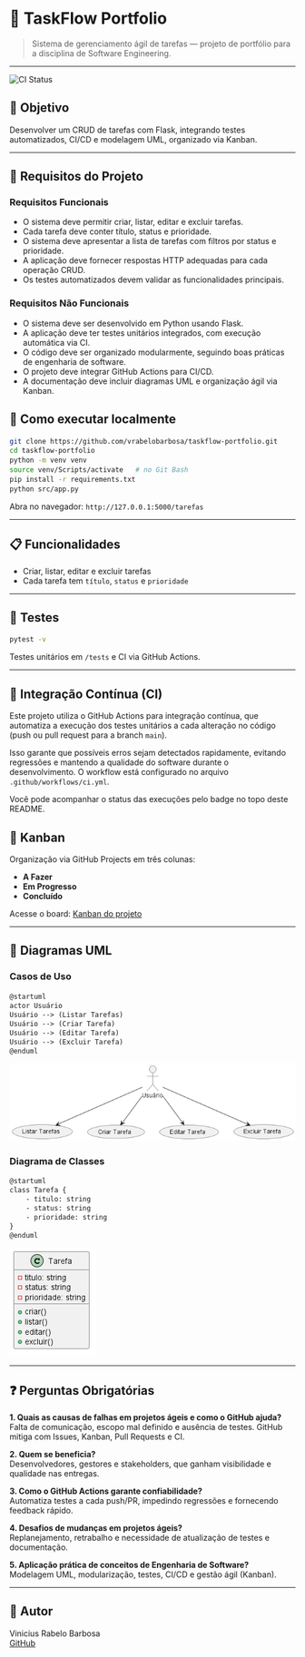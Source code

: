 # 📌 TaskFlow Portfolio

> Sistema de gerenciamento ágil de tarefas — projeto de portfólio para a disciplina de Software Engineering.

---

![CI Status](https://github.com/vrabelobarbosa/taskflow-portfolio/actions/workflows/ci.yml/badge.svg)

## 🎯 Objetivo

Desenvolver um CRUD de tarefas com Flask, integrando testes automatizados, CI/CD e modelagem UML, organizado via Kanban.

---

## 📑 Requisitos do Projeto

### Requisitos Funcionais

- O sistema deve permitir criar, listar, editar e excluir tarefas.
- Cada tarefa deve conter título, status e prioridade.
- O sistema deve apresentar a lista de tarefas com filtros por status e prioridade.
- A aplicação deve fornecer respostas HTTP adequadas para cada operação CRUD.
- Os testes automatizados devem validar as funcionalidades principais.

### Requisitos Não Funcionais

- O sistema deve ser desenvolvido em Python usando Flask.
- A aplicação deve ter testes unitários integrados, com execução automática via CI.
- O código deve ser organizado modularmente, seguindo boas práticas de engenharia de software.
- O projeto deve integrar GitHub Actions para CI/CD.
- A documentação deve incluir diagramas UML e organização ágil via Kanban.

## 🚀 Como executar localmente

```bash
git clone https://github.com/vrabelobarbosa/taskflow-portfolio.git
cd taskflow-portfolio
python -m venv venv
source venv/Scripts/activate   # no Git Bash
pip install -r requirements.txt
python src/app.py
```

Abra no navegador: `http://127.0.0.1:5000/tarefas`

---

## 📋 Funcionalidades

- Criar, listar, editar e excluir tarefas  
- Cada tarefa tem `título`, `status` e `prioridade`

---

## 🧪 Testes

```bash
pytest -v
```

Testes unitários em `/tests` e CI via GitHub Actions.

---

## 🔧 Integração Contínua (CI)

Este projeto utiliza o GitHub Actions para integração contínua, que automatiza a execução dos testes unitários a cada alteração no código (push ou pull request para a branch `main`). 

Isso garante que possíveis erros sejam detectados rapidamente, evitando regressões e mantendo a qualidade do software durante o desenvolvimento. O workflow está configurado no arquivo `.github/workflows/ci.yml`.

Você pode acompanhar o status das execuções pelo badge no topo deste README.


## 🔄 Kanban

Organização via GitHub Projects em três colunas:

- **A Fazer**  
- **Em Progresso**  
- **Concluído**  

Acesse o board: [Kanban do projeto](https://github.com/users/vrabelobarbosa/projects/2/views/1)


---

## 📎 Diagramas UML

### Casos de Uso

```plantuml
@startuml
actor Usuário
Usuário --> (Listar Tarefas)
Usuário --> (Criar Tarefa)
Usuário --> (Editar Tarefa)
Usuário --> (Excluir Tarefa)
@enduml
```
![Casos de Uso](docs/casos_de_uso.png)

### Diagrama de Classes

```plantuml
@startuml
class Tarefa {
    - titulo: string
    - status: string
    - prioridade: string
}
@enduml
```
![Diagrama de Classes](docs/diagrama_classes.png)

---

## ❓ Perguntas Obrigatórias

**1. Quais as causas de falhas em projetos ágeis e como o GitHub ajuda?**  
Falta de comunicação, escopo mal definido e ausência de testes. GitHub mitiga com Issues, Kanban, Pull Requests e CI.

**2. Quem se beneficia?**  
Desenvolvedores, gestores e stakeholders, que ganham visibilidade e qualidade nas entregas.

**3. Como o GitHub Actions garante confiabilidade?**  
Automatiza testes a cada push/PR, impedindo regressões e fornecendo feedback rápido.

**4. Desafios de mudanças em projetos ágeis?**  
Replanejamento, retrabalho e necessidade de atualização de testes e documentação.

**5. Aplicação prática de conceitos de Engenharia de Software?**  
Modelagem UML, modularização, testes, CI/CD e gestão ágil (Kanban).

---

## 👤 Autor

Vinicius Rabelo Barbosa  
[GitHub](https://github.com/vrabelobarbosa)
